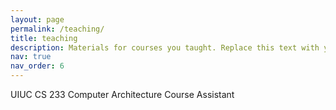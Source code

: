 ```yaml
---
layout: page
permalink: /teaching/
title: teaching
description: Materials for courses you taught. Replace this text with your description.
nav: true
nav_order: 6
---
```


UIUC CS 233 Computer Architecture Course Assistant
